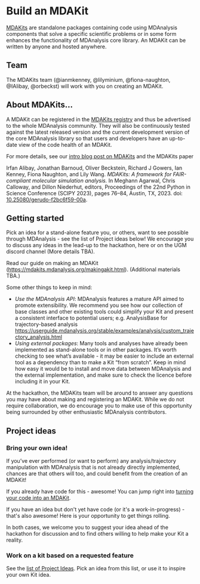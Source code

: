 # Build an MDAKit

[MDAKits](https://mdakits.mdanalysis.org/) are
standalone packages containing code using MDAnalysis components that
solve a specific scientific problems or in some form enhances the
functionality of MDAnalysis core library. An MDAKit can be written by
anyone and hosted anywhere.

## Team

The MDAKits team (@ianmkenney, @lilyminium, @fiona-naughton, @IAlibay,
@orbeckst) will work with you on creating an MDAKit.


## About MDAKits...

A MDAKit can be registered in the [MDAKits
registry](https://mdakits.mdanalysis.org/mdakits.html) and thus be
advertised to the whole MDAnalysis community. They will also be
continuously tested against the latest released version and the
current development version of the core MDAnalysis library so that
users and developers have an up-to-date view of the code health of an
MDAKit.

For more details, see our [intro blog post on
MDAKits](https://www.mdanalysis.org/2022/08/24/mdakits-intro/) and the
MDAKits paper 

  Irfan Alibay, Jonathan Barnoud, Oliver Beckstein, Richard J Gowers,
  Ian Kenney, Fiona Naughton, and Lily Wang. *MDAKits: A framework for
  FAIR-compliant molecular simulation analysis.* In Meghann Agarwal,
  Chris Calloway, and Dillon Niederhut, editors, Proceedings of the
  22nd Python in Science Conference (SCIPY 2023), pages 76–84, Austin,
  TX, 2023. doi:
  [10.25080/gerudo-f2bc6f59-00a](https://doi.org/10.25080/gerudo-f2bc6f59-00a).

## Getting started

Pick an idea for a stand-alone feature you, or others, want to see 
possible through MDAnalysis - see the list of Project ideas below!
We encourage you to discuss any ideas in the lead-up to the hackathon, 
here or on the UGM discord channel (More details TBA).

Read our guide on making an MDAKit (https://mdakits.mdanalysis.org/makingakit.html).
(Additional materials TBA.)

Some other things to keep in mind:
- *Use the MDAnalysis API*: MDAnalysis features a mature API aimed to
promote extensibility. We recommend you see how our collection of base
classes and other existing tools could simplify your Kit and present a
consistent interface to potential users; e.g.  AnalysisBase for
trajectory-based analysis
https://userguide.mdanalysis.org/stable/examples/analysis/custom_trajectory_analysis.html
- *Using external packages*: Many tools and analyses have already been
implemented as stand-alone tools or in other packages. It’s worth
checking to see what’s available - it may be easier to include an external
tool as a dependency than to make a Kit “from scratch”. Keep in mind how
easy it would be to install and move data between MDAnalysis and the
external implementation, and make sure to check the licence
before including it in your Kit.


At the hackathon, the MDAKits team will be around to answer any questions
you may have about making and registering an MDAKit. While we do not require
collaboration, we do encourage you to make use of this opportunity being
surrounded by other enthusiastic MDAnalysis contributors.

## Project ideas

### Bring your own idea!

If you’ve ever performed (or want to perform) any analysis/trajectory 
manipulation with MDAnalysis that is not already directly implemented, 
chances are that others will too, and could benefit from the creation 
of an MDAKit! 

If you already have code for this - awesome! You can jump right into 
[turning your code into an MDAKit](https://mdakits.mdanalysis.org/makingakit.html).

If you have an idea but don't yet have code (or it's a work-in-progress) - 
that's also awesome! Here is your opportunity to get things rolling.

In both cases, we welcome you to suggest your idea ahead of the hackathon
for discussion and to find others willing to help make your Kit a reality.


### Work on a kit based on a requested feature

See the [list of Project Ideas](./projects.md). Pick an idea from this
list, or use it to inspire your own Kit idea.
